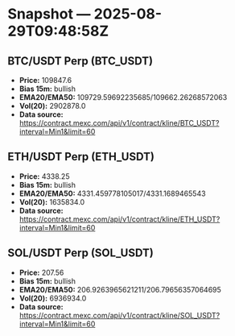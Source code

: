 # Snapshot — 2025-08-29T09:48:58Z

## BTC/USDT Perp (BTC_USDT)
- **Price:** 109847.6
- **Bias 15m:** bullish
- **EMA20/EMA50:** 109729.59692235685/109662.26268572063
- **Vol(20):** 2902878.0
- **Data source:** https://contract.mexc.com/api/v1/contract/kline/BTC_USDT?interval=Min1&limit=60

## ETH/USDT Perp (ETH_USDT)
- **Price:** 4338.25
- **Bias 15m:** bullish
- **EMA20/EMA50:** 4331.459778105017/4331.1689465543
- **Vol(20):** 1635834.0
- **Data source:** https://contract.mexc.com/api/v1/contract/kline/ETH_USDT?interval=Min1&limit=60

## SOL/USDT Perp (SOL_USDT)
- **Price:** 207.56
- **Bias 15m:** bullish
- **EMA20/EMA50:** 206.9263965621211/206.79656357064695
- **Vol(20):** 6936934.0
- **Data source:** https://contract.mexc.com/api/v1/contract/kline/SOL_USDT?interval=Min1&limit=60
